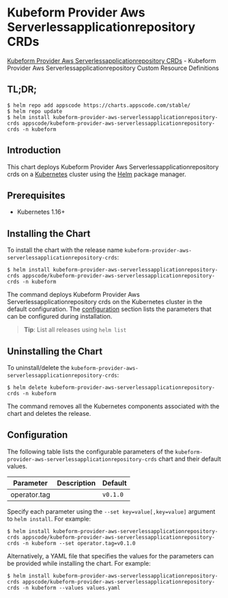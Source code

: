 # Kubeform Provider Aws Serverlessapplicationrepository CRDs

[Kubeform Provider Aws Serverlessapplicationrepository CRDs](https://github.com/kubeform) - Kubeform Provider Aws Serverlessapplicationrepository Custom Resource Definitions

## TL;DR;

```console
$ helm repo add appscode https://charts.appscode.com/stable/
$ helm repo update
$ helm install kubeform-provider-aws-serverlessapplicationrepository-crds appscode/kubeform-provider-aws-serverlessapplicationrepository-crds -n kubeform
```

## Introduction

This chart deploys Kubeform Provider Aws Serverlessapplicationrepository crds on a [Kubernetes](http://kubernetes.io) cluster using the [Helm](https://helm.sh) package manager.

## Prerequisites

- Kubernetes 1.16+

## Installing the Chart

To install the chart with the release name `kubeform-provider-aws-serverlessapplicationrepository-crds`:

```console
$ helm install kubeform-provider-aws-serverlessapplicationrepository-crds appscode/kubeform-provider-aws-serverlessapplicationrepository-crds -n kubeform
```

The command deploys Kubeform Provider Aws Serverlessapplicationrepository crds on the Kubernetes cluster in the default configuration. The [configuration](#configuration) section lists the parameters that can be configured during installation.

> **Tip**: List all releases using `helm list`

## Uninstalling the Chart

To uninstall/delete the `kubeform-provider-aws-serverlessapplicationrepository-crds`:

```console
$ helm delete kubeform-provider-aws-serverlessapplicationrepository-crds -n kubeform
```

The command removes all the Kubernetes components associated with the chart and deletes the release.

## Configuration

The following table lists the configurable parameters of the `kubeform-provider-aws-serverlessapplicationrepository-crds` chart and their default values.

|  Parameter   | Description | Default  |
|--------------|-------------|----------|
| operator.tag |             | `v0.1.0` |


Specify each parameter using the `--set key=value[,key=value]` argument to `helm install`. For example:

```console
$ helm install kubeform-provider-aws-serverlessapplicationrepository-crds appscode/kubeform-provider-aws-serverlessapplicationrepository-crds -n kubeform --set operator.tag=v0.1.0
```

Alternatively, a YAML file that specifies the values for the parameters can be provided while
installing the chart. For example:

```console
$ helm install kubeform-provider-aws-serverlessapplicationrepository-crds appscode/kubeform-provider-aws-serverlessapplicationrepository-crds -n kubeform --values values.yaml
```
